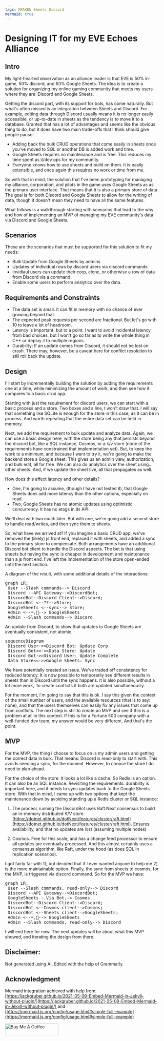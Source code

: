 ```yaml
---
tags: KRAKEN Sheets Discord
mermaid: true
---
```

# Designing IT for my EVE Echoes Alliance

## Intro

My light-hearted observation as an alliance leader is that EVE is 50% in-game, 50% discord, and 50% Google Sheets.
The idea is to create a solution for organizing my online gaming community that meets my users where they are: Discord and Google Sheets. 

Getting the discord part, with its support for bots, has come naturally. But what's often missed is an integration between Sheets and Discord. For example, editing data through Discord usually means it is no longer easily accessible, or up-to-date in sheets as the tendency is to move it to a database. Granted that has a lot of advantages and seems like the obvious thing to do, but it does have two main trade-offs that I think should give people pause: 

* Adding back the bulk CRUD operations that come easily in sheets once you've moved to SQL or another DB is added work and time. 
* Google Sheets requires no maintenance and is free. This reduces my time spent as it/dev ops for my community. 
* Everyone knows how to use sheets and build on them. It is easily extensible, and once again this requires no work or time from me.

So with that in mind, the solution that I've been prototyping for managing my alliance, corporation, and pilots in the game uses Google Sheets as as the primary user interface. That means that it is also a primary store of data. The goal is for both Discord and Google Sheets to allow for the writing of data, though it doesn't mean they need to have all the same features. 

What follows is a walkthrough starting with scenarios that lead to the why and how of implementing an MVP of managing my EVE community's data via Discord and Google Sheets.

## Scenarios

These are the scenarios that must be supported for this solution to fit my needs:

* Bulk Update from Google Sheets by admins.
* Updates of individual rows by discord users via discord commands
* Invidiaul users can update their corp, clone, or otherwise a row of data from Discord via a command.
* Enable some users to perform analytics over the data.

## Requirements and Constraints

* The data set is small. It can fit in memory with no chance of ever growing beyond that.
* The expected peak requests per second are fractional. But let's go with 10 to leave a lot of headroom. 
* Latency is important, but to a point. I want to avoid incidental latency from bad choices, but I won't go so far as to write the whole thing in C++ or deploy it to multiple regions. 
* Durability: If an update comes from Discord, it should not be lost on crash. There may, however, be a caveat here for conflict resolution to still roll back the update. 

## Design

I'll start by incrementally building the solution by adding the requirements one at a time, while minimizing the amount of work, and then see how it compares to a basic crud app. 

Starting with just the requirement for discord users, we can start with a basic process and a store. Two boxes and a line, I won't draw that. I will say that something like SQLite is enough for the store in this case, as it can be in process. And worth repeating that the entire data set can be held in memory. 

Next, we add the requirement to bulk update and analyze data. Again, we can use a basic design here, with the store being any that persists beyond the discord bot, like a SQL instance, Cosmos, or a k/v store (none of the requirements have constrained that implementation yet). But, to keep the work to a minimum, and because I want to try it, we're going to make the backend store a Google sheet. This gives us an admin view, authorization, and bulk edit, all for free. We can also do analytics over the sheet using... other sheets. And, if we update the sheet live, all that propagates as well. 

How does this affect latency and other details? 
* One, I'm going to assume, (though I have not tested it), that Google Sheets does add more latency than the other options, especially on read.  
* Two, Google Sheets has no atomic updates using optimistic concurrency. It has no etags in its API. 

We'll deal with two much later. But with one, we're going add a second store to handle read/writes, and then sync them to sheets.

So, what have we arrived at? If you imagine a basic CRUD app, we've removed the (likely) js front end, replaced it with sheets, and added a sync to the primary store to compensate. Both arrangements have an additional Discord bot client to handle the Discord aspects. The bet is that using sheets but having the sync is cheaper in development and maintenance than a js front end. I've left the implementation of the store open-ended until the next section.


A diagram of the result, with some additional details of the interactions:

<pre class="mermaid">
graph LR;
 User --Slash commands--> Discord
 Discord --API Gateway-->DiscordBot;
 DiscordBot--Discord Client-->Discord;
 DiscordBot <--??-->Store;
 GoogleSheets <--sync--> Store;
 Admin <--⌨️,👀--> GoogleSheets
 Admin --Slash commands--> Discord
</pre>


An update from Discord, to show that updates to Google Sheets are eventually consistent, not atomic. 

<pre class="mermaid">
sequenceDiagram
 Discord User->>Discord Bot: Update Corp
 Discord Bot<<->>Data Store: Update
 Discord Bot->>Discord User: Update Complete
 Data Store<<->>Google Sheets: Sync
</pre>

We have potentially created an issue. We've traded off consistency for reduced latency. It is now possible to temporarily see different results in sheets than in Discord until the sync happens. It is also possible, without a lot more work,  to create conflicts if both are updated simultaneously. 

For the moment, I'm going to say that this is ok. I say this given the context of the small number of users, and the available resources (that is to say: none), and that the users themselves can easily fix any issues that come up from conflicts. The next step is still to create an MVP and see if this is a problem at all in this context. If this is for a Fortune 500 company with a well-funded dev team, my answer would be very different. And that's the point.

## MVP

For the MVP, the thing I choose to focus on is my admin users and getting the correct data in bulk. That means: Discord is read-only to start with. This avoids needing a sync, for the moment. However, to choose the store I do need to plan ahead. 

For the choice of the store:
It looks a lot like a cache. So Redis is an option. It can also be an SQL instance. Revisiting the requirements: durability is important here, and it needs to sync updates back to the Google Sheets store. With that in mind, I came up with two options that kept the maintenance down by avoiding standing up a Redis cluster or SQL instance:

1) The process running the DiscordBot uses Raft.Next consensus to build an in-memory distributed K/V store. [https://dotnet.github.io/dotNext/features/cluster/raft.html](https://dotnet.github.io/dotNext/features/cluster/raft.html). Ensures availability, and that no updates are lost (assuming multiple nodes)

2) Cosmos. Free for this scale, and has a change feed processor to ensure all updates are eventually processed. And this almost certainly uses a consensus algorithm, like Raft, under the hood (as does SQL in replication scenarios).

I got fairly far with 1), but decided that if I ever wanted anyone to help me 2) is the more maintainable option. Finally, the sync from sheets to cosmos, for the MVP, is triggered via discord command. So for the MVP we have:

<pre class="mermaid">
graph LR;
 User --Slash commands, read-only--> Discord
 Discord --API Gateway-->DiscordBot;
 GoogleSheets -.Via Bot.-> Cosmos
 DiscordBot--Discord Client-->Discord;
 DiscordBot <--Cosmos client-->Cosmos;
 DiscordBot <--Sheets client-->GoogleSheets;    
 Admin <--⌨️,👀--> GoogleSheets
 Admin --Slash commands, read-only--> Discord    
</pre>


I will end here for now. The next updates will be about what this MVP showed, and iterating the design from there. 

## Disclaimer: 
Not generated using AI. Edited with the help of Grammarly. 

## Acknowledgment
Mermaid integration achieved with help from: [https://jackgruber.github.io/2021-05-09-Embed-Mermaid-in-Jekyll-without-plugin/](https://jackgruber.github.io/2021-05-09-Embed-Mermaid-in-Jekyll-without-plugin/) and [https://mermaid.js.org/config/usage.html#simple-full-example](https://mermaid.js.org/config/usage.html#simple-full-example)

<a href="https://www.buymeacoffee.com/sarpedontdw" target="_blank"><img src="https://cdn.buymeacoffee.com/buttons/default-orange.png" alt="Buy Me A Coffee" height="41" width="174"></a>